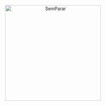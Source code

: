 <div align="center" name="inicio">
  <a href="*"><img title="SemParar" src="![tela ren1](https://github.com/DaviCalo/Playing-mobile/assets/147265692/766a97cf-3b71-43e0-a201-4d6f20ea56d9)
" style="width: 300px;" /></a>
</div>
